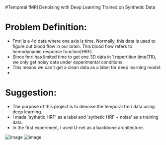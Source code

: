 #Temporal fMRI Denoising with Deep Learning Trained on Synthetic Data

# Problem Definition:
- Fmri is a 4d data where one axis is time. Normally, this data is used to figure out blood flow in our brain. This blood flow refers to hemodynamic response function(HRF).
- Since fmri has limited time to get one 3D data in 1 repertition time(TR), we only get noisy data under experimental conditions.
- This means we can't get a clean data as a label for deep learning model.
- 
# Suggestion:
- The purpose of this project is to denoise the temporal fmri data using deep learning.
- I made 'sythetic HRF' as a label and 'sythetic HRF + noise' as a training data.
- In the first experiment, I used U-net as a backbone architecture.


![image](https://github.com/caden1464/MILAB-project/assets/67831416/d63078c5-2d56-4819-b375-7acd7029dbda)
![image](https://github.com/caden1464/MILAB-project/assets/67831416/493247a0-44ca-4925-b324-53323d23eb72)
